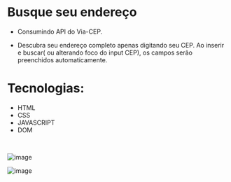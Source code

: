 # Busque seu endereço

- Consumindo API do Via-CEP.

- Descubra seu endereço completo apenas digitando seu CEP. Ao inserir e buscar( ou alterando foco do input CEP), os campos serão preenchidos automaticamente.


# Tecnologias: 

- HTML
- CSS 
- JAVASCRIPT
- DOM
<br>


![image](https://img.shields.io/badge/layout-project-blueviolet)

![image](https://user-images.githubusercontent.com/100312812/202878166-7114dcd0-3521-4d59-b33b-56196d4f2a79.png)


<br>




